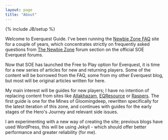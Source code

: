 ```yaml
---
layout: page
title: "About"
---
```

{% include JB/setup %}

Welcome to Everquest Guide.  I've been running the [Newbie Zone FAQ](http://www.paullynch.org/tnzfaq/) site for a couple of years, which concentrates strictly on frequently asked questions from [The Newbie Zone](http://forums.station.sony.com/eq/forums/show.m?forum_id=2) forum section on the official SOE Everquest forums.

Now that SOE has launched the Free to Play option for Everquest, it is time for a new series of articles for new and returning players.  Some of the content will be borrowed from the FAQ, some from my other Everquest blog, but most will be original articles written for here.

My main interest will be guides for new players; I have no intention of replacing content from sites like [Allakhazam](http://everquest.allakhazam.com/), [EQResource](http://eqresource.com) or [Raspers](http://rasper.samanna.net/).  The first guide is one for the Mines of Gloomingdeep, rewritten specifically for the latest iteration of this zone, and continues with guides for the early stages of the Hero's Journey and relevant side issues.

I am experimenting with a new way of creating the site; previous blogs have used WordPress, this will be using Jekyll - which should offer better performance and greater reliability (for me).

